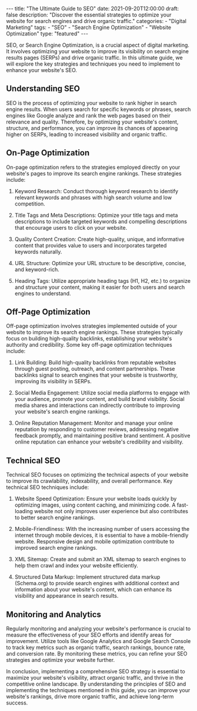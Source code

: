 --- title: "The Ultimate Guide to SEO" date: 2021-09-20T12:00:00 draft: false description: "Discover the essential strategies to optimize your website for search engines and drive organic traffic." categories: - "Digital Marketing" tags: - "SEO" - "Search Engine Optimization" - "Website Optimization" type: "featured" --- 

SEO, or Search Engine Optimization, is a crucial aspect of digital marketing. It involves optimizing your website to improve its visibility on search engine results pages (SERPs) and drive organic traffic. In this ultimate guide, we will explore the key strategies and techniques you need to implement to enhance your website's SEO.

## Understanding SEO

SEO is the process of optimizing your website to rank higher in search engine results. When users search for specific keywords or phrases, search engines like Google analyze and rank the web pages based on their relevance and quality. Therefore, by optimizing your website's content, structure, and performance, you can improve its chances of appearing higher on SERPs, leading to increased visibility and organic traffic.

## On-Page Optimization

On-page optimization refers to the strategies employed directly on your website's pages to improve its search engine rankings. These strategies include:

1. Keyword Research: Conduct thorough keyword research to identify relevant keywords and phrases with high search volume and low competition.

2. Title Tags and Meta Descriptions: Optimize your title tags and meta descriptions to include targeted keywords and compelling descriptions that encourage users to click on your website.

3. Quality Content Creation: Create high-quality, unique, and informative content that provides value to users and incorporates targeted keywords naturally.

4. URL Structure: Optimize your URL structure to be descriptive, concise, and keyword-rich.

5. Heading Tags: Utilize appropriate heading tags (H1, H2, etc.) to organize and structure your content, making it easier for both users and search engines to understand.

## Off-Page Optimization

Off-page optimization involves strategies implemented outside of your website to improve its search engine rankings. These strategies typically focus on building high-quality backlinks, establishing your website's authority and credibility. Some key off-page optimization techniques include:

1. Link Building: Build high-quality backlinks from reputable websites through guest posting, outreach, and content partnerships. These backlinks signal to search engines that your website is trustworthy, improving its visibility in SERPs.

2. Social Media Engagement: Utilize social media platforms to engage with your audience, promote your content, and build brand visibility. Social media shares and interactions can indirectly contribute to improving your website's search engine rankings.

3. Online Reputation Management: Monitor and manage your online reputation by responding to customer reviews, addressing negative feedback promptly, and maintaining positive brand sentiment. A positive online reputation can enhance your website's credibility and visibility.

## Technical SEO

Technical SEO focuses on optimizing the technical aspects of your website to improve its crawlability, indexability, and overall performance. Key technical SEO techniques include:

1. Website Speed Optimization: Ensure your website loads quickly by optimizing images, using content caching, and minimizing code. A fast-loading website not only improves user experience but also contributes to better search engine rankings.

2. Mobile-Friendliness: With the increasing number of users accessing the internet through mobile devices, it is essential to have a mobile-friendly website. Responsive design and mobile optimization contribute to improved search engine rankings.

3. XML Sitemap: Create and submit an XML sitemap to search engines to help them crawl and index your website efficiently.

4. Structured Data Markup: Implement structured data markup (Schema.org) to provide search engines with additional context and information about your website's content, which can enhance its visibility and appearance in search results.

## Monitoring and Analytics

Regularly monitoring and analyzing your website's performance is crucial to measure the effectiveness of your SEO efforts and identify areas for improvement. Utilize tools like Google Analytics and Google Search Console to track key metrics such as organic traffic, search rankings, bounce rate, and conversion rate. By monitoring these metrics, you can refine your SEO strategies and optimize your website further.

In conclusion, implementing a comprehensive SEO strategy is essential to maximize your website's visibility, attract organic traffic, and thrive in the competitive online landscape. By understanding the principles of SEO and implementing the techniques mentioned in this guide, you can improve your website's rankings, drive more organic traffic, and achieve long-term success.
